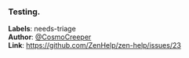 ### Testing.

**Labels**: needs-triage\
**Author**: [@CosmoCreeper](https://github.com/CosmoCreeper)\
**Link**: https://github.com/ZenHelp/zen-help/issues/23